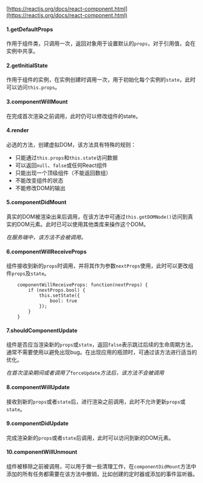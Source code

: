 [https://reactjs.org/docs/react-component.html](https://reactjs.org/docs/react-component.html)

#### 1.getDefaultProps

作用于组件类，只调用一次，返回对象用于设置默认的`props`，对于引用值，会在实例中共享。

#### 2.getInitialState

作用于组件的实例，在实例创建时调用一次，用于初始化每个实例的`state`，此时可以访问`this.props`。

#### 3.componentWillMount

在完成首次渲染之前调用，此时仍可以修改组件的state。

#### 4.render

必选的方法，创建虚拟DOM，该方法具有特殊的规则：

* 只能通过`this.props`和`this.state`访问数据
* 可以返回`null`、`false`或任何React组件
* 只能出现一个顶级组件（不能返回数组）
* 不能改变组件的状态
* 不能修改DOM的输出

#### 5.componentDidMount

真实的DOM被渲染出来后调用，在该方法中可通过`this.getDOMNode()`访问到真实的DOM元素。此时已可以使用其他类库来操作这个DOM。

_在服务端中，该方法不会被调用。_

#### 6.componentWillReceiveProps

组件接收到新的`props`时调用，并将其作为参数`nextProps`使用，此时可以更改组件`props`及`state`。

```
    componentWillReceiveProps: function(nextProps) {
        if (nextProps.bool) {
            this.setState({
                bool: true
            });
        }
    }
```

#### 7.shouldComponentUpdate

组件是否应当渲染新的`props`或`state`，返回`false`表示跳过后续的生命周期方法，通常不需要使用以避免出现bug。在出现应用的瓶颈时，可通过该方法进行适当的优化。

_在首次渲染期间或者调用了_`forceUpdate`_方法后，该方法不会被调用_

#### 8.componentWillUpdate

接收到新的`props`或者`state`后，进行渲染之前调用，此时不允许更新`props`或`state`。

#### 9.componentDidUpdate

完成渲染新的`props`或者`state`后调用，此时可以访问到新的DOM元素。

#### 10.componentWillUnmount

组件被移除之前被调用，可以用于做一些清理工作，在`componentDidMount`方法中添加的所有任务都需要在该方法中撤销，比如创建的定时器或添加的事件监听器。


